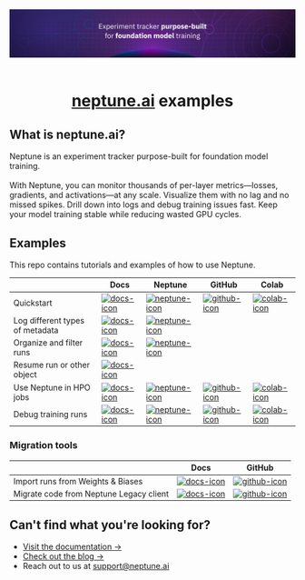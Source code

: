 <div align="center">
    <img src="https://raw.githubusercontent.com/neptune-ai/neptune-client/assets/readme/Github-cover-022025.png" width="1500" />
    &nbsp;
 <h1><a href="https://neptune.ai">neptune.ai</a> examples</h1>
</div>

## What is neptune.ai?

Neptune is an experiment tracker purpose-built for foundation model training.<br>
<br>
With Neptune, you can monitor thousands of per-layer metrics—losses, gradients, and activations—at any scale. Visualize them with no lag and no missed spikes. Drill down into logs and debug training issues fast. Keep your model training stable while reducing wasted GPU cycles.<br>

## Examples

This repo contains tutorials and examples of how to use Neptune.

|                                 | Docs                         | Neptune                                 | GitHub                         | Colab                      |
| ------------------------------- | ---------------------------- | --------------------------------------- | ------------------------------ | -------------------------- |
| Quickstart                      | [![docs-icon]][quickstart]   | [![neptune-icon]][quickstart-example]   | [![github-icon]][qs-notebook]  | [![colab-icon]][qs-colab]  |
| Log different types of metadata | [![docs-icon]][log-metadata] | [![neptune-icon]][log-metadata-example] |                                |                            |
| Organize and filter runs        | [![docs-icon]][runs-table]   | [![neptune-icon]][runs-table-example]   |                                |                            |
| Resume run or other object      | [![docs-icon]][resume-run]   |                                         |                                |                            |
| Use Neptune in HPO jobs         | [![docs-icon]][hpo]          | [![neptune-icon]][hpo-example]          | [![github-icon]][hpo-notebook] | [![colab-icon]][hpo-colab] |
| Debug training runs             | [![docs-icon]][debug]        | [![neptune-icon]][debug-example]        | [![github-icon]][debug-notebook] | [![colab-icon]][debug-colab] |

### Migration tools

|                                         | Docs                         | GitHub                            |
| --------------------------------------- | -----------------------------| --------------------------------- |
| Import runs from Weights & Biases       | [![docs-icon]][from-wandb]   | [![github-icon]][from-wandb-code] |
| Migrate code from Neptune Legacy client | [![docs-icon]][from-legacy]  | [![github-icon]][from-legacy-code] |

## Can't find what you're looking for?

- [Visit the documentation &rarr;][docs]
- [Check out the blog &rarr;][blog]
- Reach out to us at [support@neptune.ai](mailto:support@neptune.ai)


<!-- Internal -->
[from-wandb-code]: utils/migration_tools/from_wandb/
[from-legacy-code]: utils/migration_tools/from_legacy_neptune/
[hpo-notebook]: how-to-guides/hpo/notebooks/Neptune_HPO.ipynb
[hpo-colab]: https://colab.research.google.com/github/neptune-ai/scale-examples/blob/master/how-to-guides/hpo/notebooks/Neptune_HPO.ipynb
[qs-notebook]: how-to-guides/quickstart/notebooks/neptune_quickstart.ipynb
[qs-colab]: https://colab.research.google.com/github/neptune-ai/scale-examples/blob/master/how-to-guides/quickstart/notebooks/neptune_quickstart.ipynb
[debug-notebook]: how-to-guides/debug-model-training-runs/debug_training_runs.ipynb
[debug-colab]: https://colab.research.google.com/github/neptune-ai/scale-examples/blob/master/how-to-guides/debug-model-training-runs/notebooks/debug_training_runs.ipynb

<!-- External -->
[blog]: https://neptune.ai/blog
[docs]: https://docs.neptune.ai/
[from-legacy]: https://docs.neptune.ai/migration_neptune
[from-wandb]: https://docs.neptune.ai/migration_wandb
[hpo]: https://docs.neptune.ai/hpo_tutorial
[hpo-example]: https://scale.neptune.ai/o/examples/org/hpo/runs/table?viewId=9d44261f-32a1-42e7-96ff-9b35edc4be66
[log-metadata]: https://docs.neptune.ai/log_metadata
[log-metadata-example]: https://scale.neptune.ai/o/examples/org/LLM-Pretraining/runs/details?viewId=9e6a41f4-69a5-4d9f-951c-b1304f2acf12&detailsTab=dashboard&dashboardId=9e6a5c4c-0c39-491f-9811-87eeb39a2603&runIdentificationKey=LLM-29&type=run&compare=uMlyIDUTmecveIHVma0eEB95Ei5xu8F_9qHOh0nynbtM
[quickstart]: https://docs.neptune.ai/quickstart
[quickstart-example]: https://scale.neptune.ai/examples/quickstart/reports/9ea26258-2aed-4441-9b58-bab619215f6f
[resume-run]: https://docs.neptune.ai/resume_run
[runs-table]: https://docs.neptune.ai/runs_table
[runs-table-example]: https://scale.neptune.ai/o/examples/org/LLM-Pretraining/runs/table?viewId=9e746462-f045-4ff2-9ac4-e41fa349b04d&detailsTab=dashboard&dash=table&type=run&compare=auto-5
[debug]: https://docs.neptune.ai/debug_runs_tutorial
[debug-example]: https://scale.neptune.ai/o/examples/org/debug-training-metrics/runs/table?viewId=standard-view&dash=table&compareChartsFilter-compound=udzSoRe3VmlvolZ8TbuB_zvfcAcgJmla8UuNku1rGWdg

<!-- Clickable icons -->
[docs-icon]: https://neptune.ai/wp-content/uploads/2023/06/file_icon.svg "Read the documentation"
[neptune-icon]: https://neptune.ai/wp-content/uploads/2023/01/Signet-svg-16x16-1.svg "See Neptune example"
[github-icon]: https://neptune.ai/wp-content/uploads/2023/06/Github-Monochrome-1.svg "See code on GitHub"
[colab-icon]: https://neptune.ai/wp-content/uploads/colab-icon.png "Open in Colab"
